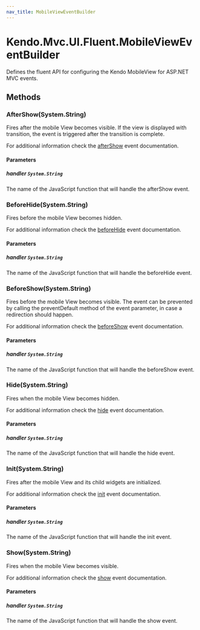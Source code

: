 ```yaml
---
nav_title: MobileViewEventBuilder
---
```


# Kendo.Mvc.UI.Fluent.MobileViewEventBuilder
Defines the fluent API for configuring the Kendo MobileView for ASP.NET MVC events.




## Methods


### AfterShow(System.String)
Fires after the mobile View becomes visible. If the view is displayed with transition, the event is triggered after the transition is complete.

For additional information check the [afterShow](/api/web/mobileview#events-afterShow) event documentation.


#### Parameters

##### handler `System.String`
The name of the JavaScript function that will handle the afterShow event.





### BeforeHide(System.String)
Fires before the mobile View becomes hidden.

For additional information check the [beforeHide](/api/web/mobileview#events-beforeHide) event documentation.


#### Parameters

##### handler `System.String`
The name of the JavaScript function that will handle the beforeHide event.





### BeforeShow(System.String)
Fires before the mobile View becomes visible. The event can be prevented by calling the preventDefault method of the event parameter, in case a redirection should happen.

For additional information check the [beforeShow](/api/web/mobileview#events-beforeShow) event documentation.


#### Parameters

##### handler `System.String`
The name of the JavaScript function that will handle the beforeShow event.





### Hide(System.String)
Fires when the mobile View becomes hidden.

For additional information check the [hide](/api/web/mobileview#events-hide) event documentation.


#### Parameters

##### handler `System.String`
The name of the JavaScript function that will handle the hide event.





### Init(System.String)
Fires after the mobile View and its child widgets are initialized.

For additional information check the [init](/api/web/mobileview#events-init) event documentation.


#### Parameters

##### handler `System.String`
The name of the JavaScript function that will handle the init event.





### Show(System.String)
Fires when the mobile View becomes visible.

For additional information check the [show](/api/web/mobileview#events-show) event documentation.


#### Parameters

##### handler `System.String`
The name of the JavaScript function that will handle the show event.






